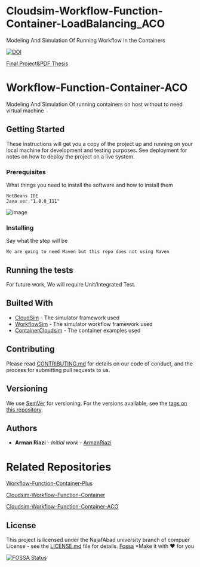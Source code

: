# Cloudsim-Workflow-Function-Container-LoadBalancing_ACO
Modeling And Simulation Of Running Workflow In the Containers

[![DOI](https://zenodo.org/badge/DOI/10.5281/zenodo.7715653.svg)](https://doi.org/10.5281/zenodo.7715653)



[Final Project&PDF Thesis](https://github.com/armanriazi/Cloudsim-Workflow-Function-Container-ACO)
# Workflow-Function-Container-ACO

Modeling And Simulation Of running containers on host without to need virtual machine

## Getting Started

These instructions will get you a copy of the project up and running on your local machine for development and testing purposes. See deployment for notes on how to deploy the project on a live system.

### Prerequisites

What things you need to install the software and how to install them

```
NetBeans IDE
Java ver."1.8.0_111"

```
![image](https://user-images.githubusercontent.com/12433618/145709013-f64f38e5-77f3-4fad-9137-cd1b725a3c24.png)



### Installing

Say what the step will be

```
We are going to need Maven but this repo does not using Maven
```

## Running the tests

For future work, We will require Unit/Integrated Test.

## Builted With

* [CloudSim](https://github.com/Cloudslab/cloudsim) - The simulator framework used
* [WorkflowSim](https://github.com/WorkflowSim/) - The simulator workflow framework used
* [ContainerCloudsim](https://github.com/Cloudslab/cloudsim/tree/master/modules/cloudsim-examples/src/main/java/org/cloudbus/cloudsim/examples/container) - The container examples used

## Contributing

Please read [CONTRIBUTING.md](https://github.com/armanriazi/Cloudsim-Workflow-Function-Container-ACO/wiki) for details on our code of conduct, and the process for submitting pull requests to us.

## Versioning

We use [SemVer](http://semver.org/) for versioning. For the versions available, see the [tags on this repository](https://github.com/your/project/tags). 

## Authors

* **Arman Riazi** - *Initial work* - [ArmanRiazi](https://github.com/armanriazi/)

# Related Repositories

[Workflow-Function-Container-Plus](https://github.com/armanriazi/Workflow-Function-Container-Plus)

[Cloudsim-Workflow-Function-Container](https://github.com/armanriazi/Cloudsim-Workflow-Function-Container)

[Cloudsim-Workflow-Function-Container-ACO](https://github.com/armanriazi/Cloudsim-Workflow-Function-Container-ACO/wiki)

## License

This project is licensed under the NajafAbad university branch of compuer License - see the [LICENSE.md](LICENSE.md) file for details.
[Fossa](https://app.fossa.com/reports/3aa0a48c-bec3-42f8-b150-6bc26a0b3c8d)
*Make it with ❤️ for you

[![FOSSA Status](https://app.fossa.com/api/projects/git%2Bgithub.com%2Farmanriazi%2FCloudsim-Workflow-Function-Container-ACO.svg?type=large)](https://app.fossa.com/projects/git%2Bgithub.com%2Farmanriazi%2FCloudsim-Workflow-Function-Container-ACO?ref=badge_large)
